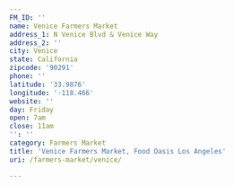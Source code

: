 ```yaml
---
FM_ID: ''
name: Venice Farmers Market
address_1: N Venice Blvd & Venice Way
address_2: ''
city: Venice
state: California
zipcode: '90291'
phone: ''
latitude: '33.9876'
longitude: '-118.466'
website: ''
day: Friday
open: 7am
close: 11am
'': ''
category: Farmers Market
title: 'Venice Farmers Market, Food Oasis Los Angeles'
uri: /farmers-market/venice/

---
```

